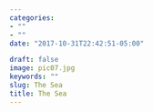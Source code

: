 ```yaml
---
categories:
- ""
- ""
date: "2017-10-31T22:42:51-05:00"

draft: false
image: pic07.jpg
keywords: ""
slug: The Sea
title: The Sea
---
```

